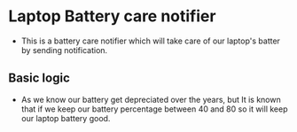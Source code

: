 # Laptop Battery care notifier
- This is a battery care notifier which will take care of our laptop's batter by sending notification.

## Basic logic
- As we know our battery get depreciated over the years, but It is known that if we keep our battery percentage between 40 and 80 so it will keep our laptop battery good. 
